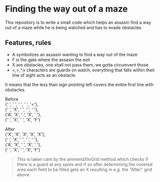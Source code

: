 # Finding the way out of a maze

This repository is to write a small code which helps an assasin find a way
out of a maze while he is being watched and has to evade obstacles.

## Features, rules

- A symbolizes an assasin wanting to find a way out of the maze
- F is the gate where the assasin the exit
- X are obstacles, one shall not pass them, we gotta circumvent those
- <,>,^,v characters are guards on watch, everything that falls within their line of sight acts as an obstacle.

It means that the less than sign pointing left covers the entire first line with obstacles.

Before<br />
{' ', ' ', ' ', ' ', '<'},<br />
{' ', 'X', ' ', ' ', ' '},<br />
{'A', 'X', ' ', 'X', ' '},<br />
{' ', 'X', ' ', 'X', 'F'}<br />

After<br />
{'X', 'X', 'X', 'X', 'X'},<br />
{' ', 'X', ' ', ' ', ' '},<br />
{'A', 'X', ' ', 'X', ' '},<br />
{' ', 'X', ' ', 'X', 'F'}<br />

> This is taken care by the ammendXInGrid method which checks if there is a guard at any spots and if so after determining the covered area each field to be filled gets an X resulting in e.g. the "After" grid above.